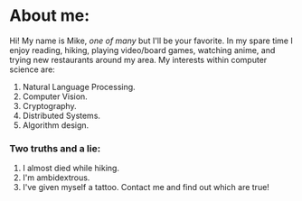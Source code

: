 # About me:
Hi! My name is Mike, *one of many* but I'll be your favorite. 
In my spare time I enjoy reading, hiking, playing video/board games, watching anime, and trying new restaurants around my area. 
My interests within computer science are:
1. Natural Language Processing.
2. Computer Vision.
3. Cryptography.
4. Distributed Systems.
5. Algorithm design.

### Two truths and a lie: 
1. I almost died while hiking.
2. I'm ambidextrous.
3. I've given myself a tattoo. 
Contact me and find out which are true!

